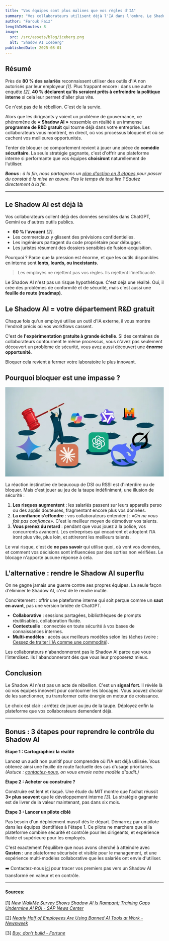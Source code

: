 ```yaml
---
title: "Vos équipes sont plus malines que vos règles d'IA"
summary: "Vos collaborateurs utilisent déjà l'IA dans l'ombre. Le Shadow AI révèle, en temps réel, où vos process bloquent et où se trouvent vos plus gros leviers de valeur. À vous de choisir : le subir, ou en faire votre avantage décisif."
author: "Farouk Faiz"
lengthInMinutes: 8
image:
  src: /src/assets/blog/iceberg.png
  alt: "Shadow AI Iceberg"
publishedDate: 2025-08-01
---
```


## Résumé

Près de **80 % des salariés** reconnaissent utiliser des outils d'IA non autorisés par leur employeur _\[1]_. Plus frappant encore : dans une autre enquête _\[2]_, **40 % déclarent qu'ils seraient prêts à enfreindre la politique interne** si cela leur permet d'aller plus vite.

Ce n'est pas de la rébellion. C'est de la survie.

Alors que les dirigeants y voient un problème de gouvernance, ce phénomène de **« Shadow AI »** ressemble en réalité à un immense **programme de R\&D gratuit** qui tourne déjà dans votre entreprise. Les collaborateurs vous montrent, en direct, où vos processus bloquent et où se cachent vos meilleures opportunités.

Tenter de bloquer ce comportement revient à jouer une pièce de **comédie sécuritaire**. La seule stratégie gagnante, c'est d'offrir une plateforme interne si performante que vos équipes **choisiront** naturellement de l'utiliser.

_**Bonus** : à la fin, nous partageons un [plan d'action en 3 étapes](#bonus--3-étapes-pour-reprendre-le-contrôle-du-shadow-ai) pour passer du constat à la mise en œuvre. Pas le temps de tout lire ? Sautez directement à la fin._

---

## Le Shadow AI est déjà là

Vos collaborateurs collent déjà des données sensibles dans ChatGPT, Gemini ou d'autres outils publics.

- **60 % l'avouent** _\[2]_.
- Les commerciaux y glissent des prévisions confidentielles.
- Les ingénieurs partagent du code propriétaire pour débugger.
- Les juristes résument des dossiers sensibles de fusion-acquisition.

Pourquoi ? Parce que la pression est énorme, et que les outils disponibles en interne sont **lents, lourds, ou inexistants**.

> Les employés ne rejettent pas vos règles. Ils rejettent l'inefficacité.

Le Shadow AI n'est pas un risque hypothétique. C'est déjà une réalité. Oui, il crée des problèmes de conformité et de sécurité, mais c'est aussi une **feuille de route (roadmap)**.

## Le Shadow AI = votre département R\&D gratuit

Chaque fois qu'un employé utilise un outil d'IA externe, il vous montre l'endroit précis où vos workflows cassent.

C'est de **l'expérimentation gratuite à grande échelle**. Si des centaines de collaborateurs contournent le même processus, vous n'avez pas seulement découvert un problème de sécurité, vous avez aussi découvert une **énorme opportunité**.

Bloquer cela revient à fermer votre laboratoire le plus innovant.

## Pourquoi bloquer est une impasse ?

![LLMs Whack-A-Mole](../../assets/blog/whack-a-mole.png)

La réaction instinctive de beaucoup de DSI ou RSSI est d'interdire ou de bloquer. Mais c'est jouer au jeu de la taupe indéfiniment, une illusion de sécurité :

1. **Les risques augmentent** : les salariés passent sur leurs appareils perso ou des applis douteuses, fragmentant encore plus vos données.
2. **La confiance s'effondre** : vos collaborateurs entendent : _«On ne vous fait pas confiance»_. C'est le meilleur moyen de démotiver vos talents.
3. **Vous prenez du retard** : pendant que vous jouez à la police, vos concurrents avancent. Les entreprises qui encadrent et adoptent l'IA iront plus vite, plus loin, et attireront les meilleurs talents.

Le vrai risque, c'est de **ne pas savoir** qui utilise quoi, où vont vos données, et comment vos décisions sont influencées par des sorties non vérifiées. Le blocage n'apporte aucune réponse à cela.

## L'alternative : rendre le Shadow AI superflu

On ne gagne jamais une guerre contre ses propres équipes. La seule façon d'éliminer le Shadow AI, c'est de le rendre inutile.

Concrètement : offrir une plateforme interne qui soit perçue comme un **saut en avant**, pas une version bridée de ChatGPT.

- **Collaborative** : sessions partagées, bibliothèques de prompts réutilisables, collaboration fluide.
- **Contextuelle** : connectée en toute sécurité à vos bases de connaissances internes.
- **Multi-modèles** : accès aux meilleurs modèles selon les tâches (voire : [Cessez de traiter l'IA comme une commodité](/fr/blog/stop-treating-ai-like-a-commodity)).

Les collaborateurs n'abandonneront pas le Shadow AI parce que vous l'interdisez. Ils l'abandonneront dès que vous leur proposerez mieux.

## Conclusion

Le Shadow AI n'est pas un acte de rébellion. C'est un **signal fort**. Il révèle là où vos équipes innovent pour contourner les blocages. Vous pouvez choisir de les sanctionner, ou transformer cette énergie en moteur de croissance.

Le choix est clair : arrêtez de jouer au jeu de la taupe. Déployez enfin la plateforme que vos collaborateurs demendent déjà.

---

## Bonus : 3 étapes pour reprendre le contrôle du Shadow AI

**Étape 1 : Cartographiez la réalité**

Lancez un audit non punitif pour comprendre où l'IA est déjà utilisée. Vous obtenez ainsi une feuille de route factuelle des cas d'usage prioritaires. _(Astuce : [contactez-nous](/fr/#contact-us), on vous envoie notre modèle d'audit.)_

**Étape 2 : Acheter ou construire ?**

Construire est lent et risqué. Une étude du MIT montre que l'achat réussit **3× plus souvent** que le développement interne _\[3]_. La stratégie gagnante est de livrer de la valeur maintenant, pas dans six mois.

**Étape 3 : Lancer un pilote ciblé**

Pas besoin d'un déploiement massif dès le départ. Démarrez par un pilote dans les équipes identifiées à l'étape 1. Ce pilote ne marchera que si la plateforme combine sécurité et contrôle pour les dirigeants, et expérience fluide et supérieure pour les employés.

C'est exactement l'équilibre que nous avons cherché à atteindre avec **Qasten** : une plateforme sécurisée et visible pour le management, et une expérience multi-modèles collaborative que les salariés ont envie d'utiliser.

➡️ Contactez-nous [ici](/fr/#contact-us) pour tracer vos premiers pas vers un Shadow AI transformé en valeur et en contrôle.

---

#### Sources:

[1] _[New WalkMe Survey Shows Shadow AI Is Rampant; Training Gaps Undermine AI ROI - SAP News Center](https://news.sap.com/2025/08/new-walkme-survey-shadow-ai-rampant-training-gaps-undermine-roi/)_

[2] _[Nearly Half of Employees Are Using Banned AI Tools at Work - Newsweek](https://www.newsweek.com/nearly-half-employees-are-using-banned-ai-tools-work-2110261)_

[3] _[Buy, don't build - Fortune](https://fortune.com/2025/08/21/an-mit-report-that-95-of-ai-pilots-fail-spooked-investors-but-the-reason-why-those-pilots-failed-is-what-should-make-the-c-suite-anxious/)_
